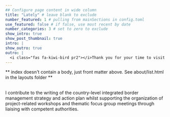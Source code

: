 ```yaml
---
## Configure page content in wide column
title: "Lately" # leave blank to exclude
number_featured: 1 # pulling from mainSections in config.toml
use_featured: false # if false, use most recent by date
number_categories: 3 # set to zero to exclude
show_intro: true
show_post_thumbnail: true
intro: |
show_outro: true
outro: |
  <i class="fas fa-kiwi-bird pr2"></i>Thank you for your time to visit my website!
---
```


** index doesn't contain a body, just front matter above.
See about/list.html in the layouts folder **


<br>I contribute to the writing of the country-level integrated border management strategy and action plan whilst supporting the organization of project-related workshops and thematic focus group meetings through liaising with competent authorities.<br>